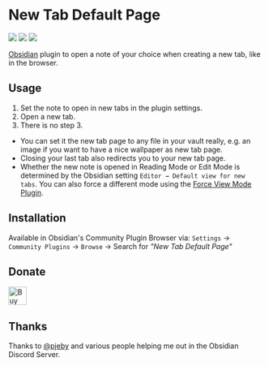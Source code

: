 # New Tab Default Page

![](https://img.shields.io/github/downloads/chrisgrieser/new-tab-default-page/total?label=Total%20Downloads&style=plastic) ![](https://img.shields.io/github/v/release/chrisgrieser/new-tab-default-page?label=Latest%20Release&style=plastic) [![](https://img.shields.io/badge/changelog-click%20here-FFE800?style=plastic)](Changelog.md)

[Obsidian](https://obsidian.md/) plugin to open a note of your choice when creating a new tab, like in the browser.

## Usage
1. Set the note to open in new tabs in the plugin settings. 
2. Open a new tab. 
3. There is no step 3.

- You can set it the new tab page to any file in your vault really, e.g. an image if you want to have a nice wallpaper as new tab page.
- Closing your last tab also redirects you to your new tab page.
- Whether the new note is opened in Reading Mode or Edit Mode is determined by the Obsidian setting `Editor → Default view for new tabs`. You can also force a different mode using the [Force View Mode Plugin](https://obsidian.md/plugins?id=obsidian-view-mode-by-frontmatter).

## Installation
Available in Obsidian's Community Plugin Browser via: `Settings` → `Community Plugins` → `Browse` → Search for *"New Tab Default Page"*

## Donate
<a href='https://ko-fi.com/Y8Y86SQ91' target='_blank'><img height='36' style='border:0px;height:36px;' src='https://cdn.ko-fi.com/cdn/kofi1.png?v=3' border='0' alt='Buy Me a Coffee at ko-fi.com' /></a>

## Thanks
Thanks to [@pjeby](https://github.com/pjeby) and various people helping me out in the Obsidian Discord Server.
